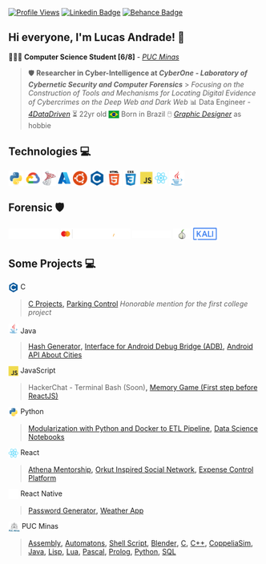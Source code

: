 [![Profile Views](https://hits.seeyoufarm.com/api/count/incr/badge.svg?url=https%3A%2F%2Fgithub.com%2Flucasoal&count_bg=%2000000&title_bg=%23000000&icon=&icon_color=%23E7E7E7&title=Profile+Views&edge_flat=false)](https://hits.seeyoufarm.com) [![Linkedin Badge](https://img.shields.io/badge/-Linkedin-7c06c1?=flat-circle&labelColor=black&logo=linkedin&logoColor=7c06c1&link=https://www.linkedin.com/in/lucasomarandradeleal/)](https://www.linkedin.com/in/lucasomarandradeleal/) [![Behance Badge](https://img.shields.io/badge/-Behance-7c06c1?=flat-circle&labelColor=black&logo=behance&logoColor=7c06c1&link=https://www.behance.net/lucasomarandradeleal)](https://www.behance.net/lucasomarandradeleal)

## Hi everyone, I'm Lucas Andrade! 👋

👨🏻‍💻 **Computer Science Student [6/8]** - [_PUC Minas_](https://www.pucpcaldas.br/)

> 🛡️ **Researcher in Cyber-Intelligence at _CyberOne - Laboratory of Cybernetic Security and Computer Forensics_** > _Focusing on the Construction of Tools and Mechanisms for Locating Digital Evidence of Cybercrimes on the Deep Web and Dark Web_
> 📊 Data Engineer - [_4DataDriven_](http://www.4datadriven.com.br/)
> ⏳ 22yr old
> <img align="center" alt="Brazil_Flag" height="15" src="./icons/brazil.svg"> Born in Brazil
> 🖱️ [_Graphic Designer_](https://www.behance.net/lucasomarandradeleal) as hobbie

## Technologies 💻

<div>
  <img align="center" alt="Icon_Python" height="30" src="./icons/python.svg">
  <img align="center" alt="Icon_GoogleCloud" height="30" src="./icons/gcp.svg">
  <img align="center" alt="Icon_SqlServer" height="30" src="./icons/sql_server.png">
  <img align="center" alt="Icon_Azure" height="25" src="./icons/azure.svg">
  <img align="center" alt="Icon_Linux" height="30" src="./icons/ubuntu.svg">
  <img align="center" alt="Icon_C" height="30" src="./icons/c.svg">
  <img align="center" alt="Icon_HTML5" height="30" src="./icons/html5.svg">
  <img align="center" alt="Icon_CSS" height="30" src="./icons/css.svg">
  <img align="center" alt="Icon_JavaScript" height="25" src="./icons/js.svg">
  <img align="center" alt="Icon_React" height="25" src="./icons/react.svg">
  <img align="center" alt="Icon_Java" height="30" src="./icons/java.svg">
</div>

## Forensic 🛡️

<div> 
  <img align="center" alt="Icon_Maltego" height="20" src="./icons/maltego.svg">
  <img align="center" alt="Icon_CipherTrace" height="20" src="./icons/ciphertrace.svg">
  <img align="center" alt="Icon_TATUM" height="15" src="./icons/tatum.svg">
  <img align="center" alt="Icon_TOR" height="20" src="./icons/tor.png">
  <img align="center" alt="Icon_Kali Linux" height="30" src="./icons/kali.svg">
</div>

## Some Projects 💻

<img align="top" alt="Icon_C" height="20" src="./icons/c.svg"> C

> [C Projects](https://github.com/lucasoal/Faculdade#c)**,** [Parking Control](https://github.com/lucasoal/Faculdade/tree/main/C/C-Estacionamentos) _Honorable mention for the first college project_

<img align="" alt="Icon_Java" height="20" src="./icons/java.svg"> Java

> [Hash Generator](https://github.com/lucasoal/JavaGeradorHash)**,** [Interface for Android Debug Bridge (ADB)](https://github.com/lucasoal/JavaAdbInterface)**,** [Android API About Cities](https://github.com/lucasoal/JavaAndroidGeodbAPI)

<img align="top" alt="Icon_JavaScript" height="20" src="./icons/js.svg"> JavaScript

> HackerChat - Terminal Bash (Soon)**,** [Memory Game (First step before ReactJS)](https://github.com/lucasoal/JavascriptMemoryGame)

<img align="top" alt="Icon_Python" height="20" src="./icons/python.svg"> Python

> [Modularization with Python and Docker to ETL Pipeline](https://github.com/lucasoal/ModularizationPythonDockerETLpipeline)**,** [Data Science Notebooks](https://github.com/lucasoal/Faculdade#python-notebook-)

<img align="top" alt="Icon_React" height="20" src="./icons/react.svg"> React

> [Athena Mentorship](https://github.com/athena-mentorship)**,** [Orkut Inspired Social Network](https://github.com/lucasoal/Alurakut)**,** [Expense Control Platform](https://github.com/lucasoal/ReactRedux)

<img align="top" alt="Icon_React_Native" height="20" src="./icons/react_native.svg"> React Native

> [Password Generator](https://github.com/lucasoal/app-password-generator)**,** [Weather App](https://github.com/lucasoal/AppClimapp)

<img align="top" alt="Icon_PUC" height="20" src="./icons/puc_minas.png"> PUC Minas

> [Assembly](https://github.com/lucasoal/Faculdade#assembly-)**,** [Automatons](https://github.com/lucasoal/Faculdade#automatons-)**,** [Shell Script](https://github.com/lucasoal/Faculdade#shell-script-)**,** [Blender](https://github.com/lucasoal/Faculdade#blender-)**,** [C](https://github.com/lucasoal/Faculdade#c-)**,** [C++](https://github.com/lucasoal/Faculdade#c-1-)**,** [CoppeliaSim](https://github.com/lucasoal/Faculdade#coppeliasim-)**,** [Java](https://github.com/lucasoal/Faculdade#java-)**,** [Lisp](https://github.com/lucasoal/Faculdade#lisp-)**,** [Lua](https://github.com/lucasoal/Faculdade#lua-)**,** [Pascal](https://github.com/lucasoal/Faculdade#pascal-)**,** [Prolog](https://github.com/lucasoal/Faculdade#prolog-)**,** [Python](https://github.com/lucasoal/Faculdade#python-notebook-)**,** [SQL](https://github.com/lucasoal/Faculdade#sql-)
